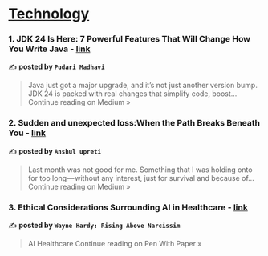 
<h1><a href=https://medium.com/tag/technology/recommended target="_blank" rel="noopener noreferrer">Technology</a></h1>
<h3>1. JDK 24 Is Here: 7 Powerful Features That Will Change How You Write Java - <a href="https://medium.com/@pudarimadhavi99/jdk-24-is-here-7-powerful-features-that-will-change-how-you-write-java-492384217e5b?source=rss------technology-5" target="_blank" rel="noopener noreferrer">link</a></h3>

✍️ **posted by `Pudari Madhavi`**

<blockquote>Java just got a major upgrade, and it’s not just another version bump. JDK 24 is packed with real changes that simplify code, boost…
Continue reading on Medium »</blockquote>

<h3>2. Sudden and unexpected loss:When the Path Breaks Beneath You - <a href="https://medium.com/@upretianshul9898/sudden-and-unexpected-loss-when-the-path-breaks-beneath-you-4d2ec21f280c?source=rss------technology-5" target="_blank" rel="noopener noreferrer">link</a></h3>

✍️ **posted by `Anshul upreti`**

<blockquote>Last month was not good for me. Something that I was holding onto for too long — without any interest, just for survival and because of…
Continue reading on Medium »</blockquote>

<h3>3. Ethical Considerations Surrounding AI in Healthcare - <a href="https://medium.com/pen-with-paper/ethical-considerations-surrounding-ai-in-healthcare-9ec49476d788?source=rss------technology-5" target="_blank" rel="noopener noreferrer">link</a></h3>

✍️ **posted by `Wayne Hardy: Rising Above Narcissim`**

<blockquote>AI Healthcare
Continue reading on Pen With Paper »</blockquote>

